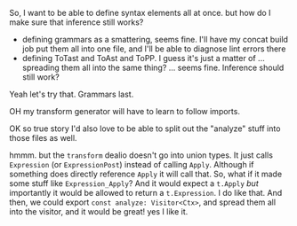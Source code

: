 So, I want
to be able to define syntax elements
all at once.
but
how do I make sure that inference still works?

- defining grammars as a smattering, seems fine. I'll have my concat build job put them all into one file, and I'll be able to diagnose lint errors there
- defining ToTast and ToAst and ToPP. I guess it's just a matter of ... spreading them all into the same thing? ... seems fine. Inference should still work?

Yeah let's try that. Grammars last.

OH my transform generator will have to learn to follow imports.

OK so true story I'd also love to be able to split out the "analyze" stuff into those files as well.

hmmm. but the `transform` dealio doesn't go into union types.
It just calls `Expression` (or `ExpressionPost`) instead of calling `Apply`. Although if something does directly reference `Apply` it will call that.
So, what if it made some stuff like `Expression_Apply`? And it would expect a `t.Apply` *but* importantly it would be allowed to return a `t.Expression`.
I do like that.
And then, we could export `const analyze: Visitor<Ctx>`, and spread them all into the visitor, and it would be great! yes I like it.